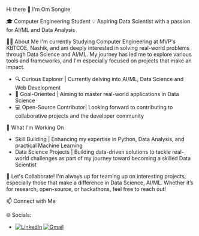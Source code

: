 Hi there 👋 I'm Om Songire

🎓 Computer Engineering Student 
💡 Aspiring Data Scientist with a passion for AI/ML and Data Analysis

🧑‍💻 About Me
I'm currently Studying Computer Engineering at MVP's KBTCOE, Nashik, and am deeply interested in solving real-world problems through Data Science and AI/ML. My journey has led me to explore various tools and frameworks, and I'm especially focused on projects that make an impact.

- 🔍 Curious Explorer | Currently delving into AI/ML, Data Science and Web Development 
- 🎯 Goal-Oriented | Aiming to master real-world applications in Data Science
- 💻 Open-Source Contributor| Looking forward to contributing to collaborative projects and the developer community

🌱 What I'm Working On
- Skill Building | Enhancing my expertise in Python, Data Analysis, and practical Machine Learning
- Data Science Projects | Building data-driven solutions to tackle real-world challenges as part of my journey toward becoming a skilled Data Scientist

 🤝 Let's Collaborate!
I'm always up for teaming up on interesting projects, especially those that make a difference in Data Science, AI/ML. Whether it’s for research, open-source, or hackathons, feel free to reach out!


📫 Connect with Me

🌐 Socials:

- [![LinkedIn](https://img.shields.io/badge/LinkedIn-Connect-blue?style=flat-square&logo=linkedin)](https://www.linkedin.com/in/omsongire/)
[![Gmail](https://img.shields.io/badge/Gmail-Email%20Me-D14836?style=flat-square&logo=gmail)](mailto:omsantoshsongire23@gmail.com)


